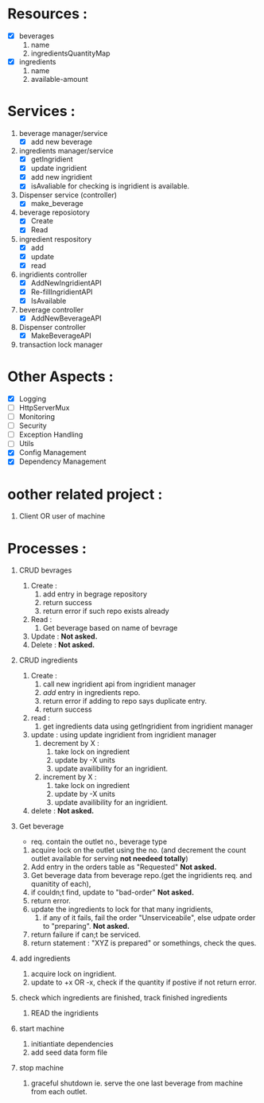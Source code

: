 # Resources : 
-[x] beverages
   1. name
   2. ingredientsQuantityMap
-[x] ingredients
   1. name
   2. available-amount


# Services :
1. beverage manager/service
   -[x] add new beverage
2. ingredients manager/service
   -[x] getIngridient
   -[x] update ingridient
   -[x] add new ingridient
   -[x] isAvaliable for checking is ingridient is available.
3. Dispenser service (controller)
   -[x] make_beverage
4. beverage reposiotory
   -[x] Create
   -[x] Read
5. ingredient respository
   -[x] add
   -[x] update
   -[x] read
6. ingridients controller
   -[x] AddNewIngridientAPI
   -[x] Re-fillIngridientAPI
   -[x] IsAvailable
7. beverage controller
   -[x] AddNewBeverageAPI
8. Dispenser controller
   -[x] MakeBeverageAPI
9.  transaction lock manager

# Other Aspects :
-[x] Logging
-[ ] HttpServerMux
-[ ] Monitoring
-[ ] Security
-[ ] Exception Handling
-[ ] Utils
-[x] Config Management
-[x] Dependency Management

# oother related project :
1. Client OR user of machine

# Processes :
1. CRUD bevrages
   1. Create : 
      1. add entry in begrage repository
      2. return success
      3. return error if such repo exists already
   2. Read :
      1. Get beverage based on name of bevrage
   3. Update : **Not asked.**
   4. Delete : **Not asked.**

2. CRUD ingredients
   1. Create :
      1. call new ingridient api from ingridient manager
      2. _add_ entry in ingredients repo.
      3. return error if adding to repo says duplicate entry.
      4. return success
   2. read : 
      1. get ingredients data using getIngridient from ingridient manager
   3. update : using update ingridient from ingridient manager
      1. decrement by X : 
         1. take lock on ingredient 
         2. update by -X units
         3. update availibility for an ingridient.
      2. increment by X :
         1. take lock on ingredient 
         2. update by -X units
         3. update availibility for an ingridient.
   4. delete : **Not asked.**
3. Get beverage
   - req. contain the outlet no., beverage type
   1. acquire lock on the outlet using the no. (and decrement the count outlet available for serving **not needeed totally**)
   2. Add entry in the orders table as "Requested" **Not asked.**
   3. Get beverage data from beverage repo.(get the ingridients req. and quanitity of each), 
   4. if couldn;t find, update to "bad-order" **Not asked.**
   5. return error.
   6. update the ingredients to lock for that many ingridients, 
      1. if any of it fails, fail the order "Unserviceabile", else udpate order to "preparing". **Not asked.**
   7. return failure if can;t be serviced.
   8. return statement : "XYZ is prepared" or somethings, check the ques.
4. add ingredients
   1. acquire lock on ingridient.
   2. update to +x OR -x, check if the quantity if postive if not return error.
5. check which ingredients are finished, track finished ingredients
   1. READ the ingridients
6. start machine
   1. initiantiate dependencies
   2. add seed data form file
7.  stop machine
    1.  graceful shutdown ie. serve the one last beverage from machine from each outlet.
